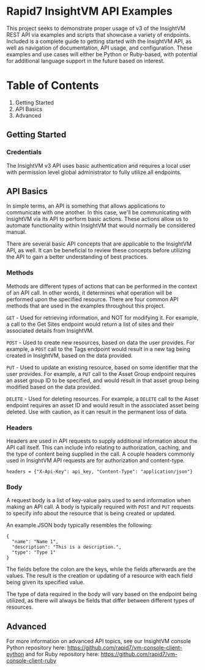# Rapid7 InsightVM API Examples

This project seeks to demonstrate proper usage of v3 of the InsightVM REST API via examples and scripts that showcase a variety of endpoints. Included is a complete guide to getting started with the InsightVM API, as well as navigation of documentation, API usage, and configuration. These examples and use cases will either be Python or Ruby-based, with potential for additional language support in the future based on interest.

# Table of Contents

1. Getting Started
2. API Basics
3. Advanced

## Getting Started

### Credentials

The InsightVM v3 API uses basic authentication and requires a local user with permission level global administrator to fully utilize all endpoints.

## API Basics

In simple terms, an API is something that allows applications to communicate with one another. In this case, we'll be communicating with InsightVM via its API to perform basic actions. These actions allow us to automate functionality within InsightVM that would normally be considered manual.

There are several basic API concepts that are applicable to the InsightVM API, as well. It can be beneficial to review these concepts before utilizing the API to gain a better understanding of best practices.

### Methods

Methods are different types of actions that can be performed in the context of an API call. In other words, it determines what operation will be performed upon the specified resource. There are four common API methods that are used in the examples throughout this project.

`GET` - Used for retrieving information, and NOT for modifying it. For example, a call to the Get Sites endpoint would return a list of sites and their associated details from InsightVM.

`POST` - Used to create new resources, based on data the user provides. For example, a `POST` call to the Tags endpoint would result in a new tag being created in InsightVM, based on the data provided.

`PUT` - Used to update an existing resource, based on some identifier that the user provides. For example, a `PUT` call to the Asset Group endpoint requires an asset group ID to be specified, and would result in that asset group being modified based on the data provided.

`DELETE` - Used for deleting resources. For example, a `DELETE` call to the Asset endpoint requires an asset ID and would result in the associated asset being deleted. Use with caution, as it can result in the permanent loss of data.

### Headers

Headers are used in API requests to supply additional information about the API call itself. This can include info relating to authorization, caching, and the type of content being supplied in the call. A couple headers commonly used in InsightVM API requests are for authorization and content-type.

```
headers = {"X-Api-Key": api_key, "Content-Type": "application/json"}
```

### Body

A request body is a list of key-value pairs used to send information when making an API call. A body is typically required with `POST` and `PUT` requests to specify info about the resource that is being created or updated.

An example JSON body typically resembles the following:

```
{
  "name": "Name 1",
  "description": "This is a description.",
  "type": "Type 1"
}
```

The fields before the colon are the keys, while the fields afterwards are the values. The result is the creation or updating of a resource with each field being given its specified value.

The type of data required in the body will vary based on the endpoint being utilized, as there will always be fields that differ between different types of resources.

## Advanced

For more information on advanced API topics, see our InsightVM console Python repository here: https://github.com/rapid7/vm-console-client-python and for Ruby repository here:  https://github.com/rapid7/vm-console-client-ruby
